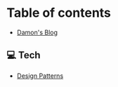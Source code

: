 # Table of contents

* [Damon's Blog](README.md)

## 💻 Tech

* [Design Patterns](tech/design-patterns.md)
